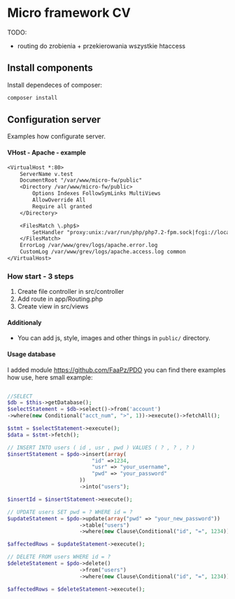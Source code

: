 # Micro framework CV


TODO:
* routing do zrobienia + przekierowania wszystkie htaccess

## Install components

Install dependeces of composer:

```bash
composer install
```


## Configuration server

Examples how configurate server.

#### VHost - Apache - example

```txt
<VirtualHost *:80>
    ServerName v.test
    DocumentRoot "/var/www/micro-fw/public"
    <Directory /var/www/micro-fw/public>
        Options Indexes FollowSymLinks MultiViews
        AllowOverride All
        Require all granted
    </Directory>

    <FilesMatch \.php$>
        SetHandler "proxy:unix:/var/run/php/php7.2-fpm.sock|fcgi://localhost"
    </FilesMatch>
    ErrorLog /var/www/grev/logs/apache.error.log
    CustomLog /var/www/grev/logs/apache.access.log common
</VirtualHost>
```

### How start - 3 steps

1. Create file controller in src/controller
1. Add route in app/Routing.php
1. Create view in src/views

#### Additionaly

* You can add js, style, images and other things in  ``public/`` directory. 

#### Usage database

I added module https://github.com/FaaPz/PDO you can find there examples how use, here small example:
```php

//SELECT
$db = $this->getDatabase();
$selectStatement = $db->select()->from('account')
->where(new Conditional("acct_num", ">", 1))->execute()->fetchAll();

$stmt = $selectStatement->execute();
$data = $stmt->fetch();

// INSERT INTO users ( id , usr , pwd ) VALUES ( ? , ? , ? )
$insertStatement = $pdo->insert(array(
                           "id" =>1234,
                           "usr" => "your_username",
                           "pwd" => "your_password"
                       ))
                       ->into("users");

$insertId = $insertStatement->execute();

// UPDATE users SET pwd = ? WHERE id = ?
$updateStatement = $pdo->update(array("pwd" => "your_new_password"))
                       ->table("users")
                       ->where(new Clause\Conditional("id", "=", 1234));

$affectedRows = $updateStatement->execute();

// DELETE FROM users WHERE id = ?
$deleteStatement = $pdo->delete()
                       ->from("users")
                       ->where(new Clause\Conditional("id", "=", 1234));

$affectedRows = $deleteStatement->execute();

```



